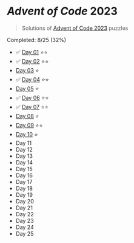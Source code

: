 # _Advent of Code_ 2023

> Solutions of [Advent of Code 2023](http://adventofcode.com/2023/) puzzles

Completed: 8/25 (32%)

-   ✅ [Day 01](https://github.com/ssynowiec/AdventOfCode/tree/main/2023/Day%2001) ⭐⭐
-   ✅ [Day 02](https://github.com/ssynowiec/AdventOfCode/tree/main/2023/Day%2002) ⭐⭐
-   [Day 03](https://github.com/ssynowiec/AdventOfCode/tree/main/2023/Day%2003) ⭐
-   ✅ [Day 04](https://github.com/ssynowiec/AdventOfCode/tree/main/2023/Day%2004) ⭐⭐
-   [Day 05](https://github.com/ssynowiec/AdventOfCode/tree/main/2023/Day%2005) ⭐
-   ✅ [Day 06](https://github.com/ssynowiec/AdventOfCode/tree/main/2023/Day%2006) ⭐⭐
-   ✅ [Day 07](https://github.com/ssynowiec/AdventOfCode/tree/main/2023/Day%2007) ⭐⭐
-   [Day 08](https://github.com/ssynowiec/AdventOfCode/tree/main/2023/Day%2008) ⭐
-   [Day 09](https://github.com/ssynowiec/AdventOfCode/tree/main/2023/Day%2009) ⭐⭐
-   [Day 10](https://github.com/ssynowiec/AdventOfCode/tree/main/2023/Day%2010) ⭐
-   Day 11
-   Day 12
-   Day 13
-   Day 14
-   Day 15
-   Day 16
-   Day 17
-   Day 18
-   Day 19
-   Day 20
-   Day 21
-   Day 22
-   Day 23
-   Day 24
-   Day 25
